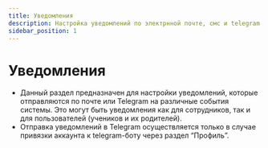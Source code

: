 ```yaml
---
title: Уведомления
description: Настройка уведомлений по электрнной почте, смс и telegram
sidebar_position: 1
---
```


# Уведомления
* Данный раздел предназначен для настройки уведомлений, которые отправляются по почте или Telegram на различные события системы. Это могут быть уведомления как для сотрудников, так и для пользователей (учеников и их родителей).
* Отправка уведомлений в Telegram осуществляется только в случае привязки аккаунта к telegram-боту через раздел “Профиль”.